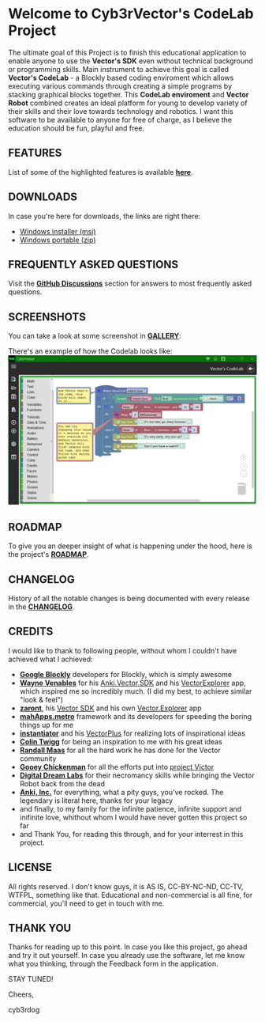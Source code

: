 # Welcome to Cyb3rVector's CodeLab Project

The ultimate goal of this Project is to finish this educational application to enable anyone to use the **Vector's SDK** even without technical background or programming skills.
Main instrument to achieve this goal is called **Vector's CodeLab** - a Blockly based coding enviroment which allows executing various commands through creating a simple programs by stacking graphical blocks together.
This **CodeLab enviroment** and **Vector Robot** combined creates an ideal platform for young to develop variety of their skills and their love towards technology and robotics.
I want this software to be available to anyone for free of charge, as I believe the education should be fun, playful and free.

## FEATURES

List of some of the highlighted features is available [**here**](https://github.com/cyb3rdog/Cyb3rVector/blob/main/FEATURES.md).


## DOWNLOADS

In case you're here for downloads, the links are right there:

- [Windows installer (msi)](https://github.com/cyb3rdog/Cyb3rVector/releases/download/v0.9.57/Cyb3rVector-v0.9.57.msi)
- [Windows portable (zip)](https://github.com/cyb3rdog/Cyb3rVector/releases/download/v0.9.57/Cyb3rVector-v0.9.57.zip)


## FREQUENTLY ASKED QUESTIONS

Visit the [**GitHub Discussions**](https://github.com/cyb3rdog/Cyb3rVector/discussions/categories/q-a) section for answers to most frequently asked questions.


## SCREENSHOTS

You can take a look at some screenshot in [**GALLERY**](https://github.com/cyb3rdog/Cyb3rVector/blob/main/GALLERY.md):

There's an example of how the Codelab looks like:
![Screenshot 01](https://github.com/cyb3rdog/Cyb3rVector/blob/gh-pages/assets/images/screen_01.png)


## ROADMAP

To give you an deeper insight of what is happening under the hood, here is the project's [**ROADMAP**](https://github.com/cyb3rdog/Cyb3rVector/blob/main/ROADMAP.md).


## CHANGELOG

History of all the notable changes is being documented with every release in the [**CHANGELOG**](https://github.com/cyb3rdog/Cyb3rVector/blob/main/CHANGELOG.md).


## CREDITS

I would like to thank to following people, without whom I couldn't have achieved what I achieved:

- [**Google Blockly**](https://github.com/google/blockly) developers for Blockly, which is simply awesome
- [**Wayne Venables**](https://github.com/codaris) for his [Anki.Vector.SDK](https://github.com/codaris/Anki.Vector.SDK) and his [VectorExplorer](https://weekendrobot.com/vectorexplorer) app, which inspired me so incredibly much. (I did my best, to achieve similar "look & feel")
- [**zaront**](https://github.com/zaront), his [Vector SDK](https://github.com/zaront/vector) and his own [Vector.Explorer](https://github.com/zaront/vector) app
- [**mahApps.metro**](https://github.com/MahApps/MahApps.Metro) framework and its developers for speeding the boring things up for me
- [**instantiator**](https://github.com/instantiator) and his [VectorPlus](https://github.com/instantiator/vector-plus) for realizing lots of inspirational ideas
- [**Colin Twigg**](https://github.com/RecognitionDesigns) for being an inspiration to me with his great ideas
- [**Randall Maas**](https://github.com/randym32) for all the hard work he has done for the Vector community
- [**Gooey Chickenman**](https://github.com/GooeyChickenman) for all the efforts put into [project Victor](https://github.com/GooeyChickenman/victor)
- [**Digital Dream Labs**](https://github.com/digital-dream-labs) for their necromancy skills while bringing the Vector Robot back from the dead
- [**Anki, Inc.**](https://github.com/anki) for everything, what a pity guys, you've rocked. The legendary is literal here, thanks for your legacy
- and finally, to my family for the infinite patience, infinite support and inifinite love, whithout whom I would have never gotten this project so far
- and Thank You, for reading this through, and for your interrest in this project.


## LICENSE

All rights reserved. I don't know guys, it is AS IS, CC-BY-NC-ND, CC-TV, WTFPL, something like that.
Educational and non-commercial is all fine, for commercial, you'll need to get in touch with me.


## THANK YOU

Thanks for reading up to this point. In case you like this project, go ahead and try it out yourself.
In case you already use the software, let me know what you thinking, through the Feedback form in the application.

STAY TUNED!

Cheers,

cyb3rdog
